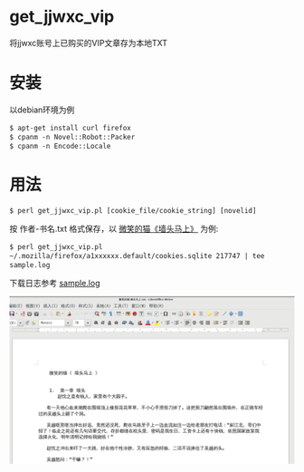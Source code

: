 # get_jjwxc_vip
将jjwxc账号上已购买的VIP文章存为本地TXT

# 安装

以debian环境为例

    $ apt-get install curl firefox
    $ cpanm -n Novel::Robot::Packer
    $ cpanm -n Encode::Locale

# 用法

    $ perl get_jjwxc_vip.pl [cookie_file/cookie_string] [novelid]

按 作者-书名.txt 格式保存，以 [微笑的猫《墙头马上》](http://m.jjwxc.net/book2/217747?more=0&whole=1) 为例:
    
    $ perl get_jjwxc_vip.pl ~/.mozilla/firefox/a1xxxxxx.default/cookies.sqlite 217747 | tee sample.log

下载日志参考 [sample.log](sample.log)

![sample](sample.png)
